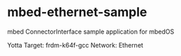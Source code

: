 # mbed-ethernet-sample

mbed ConnectorInterface sample application for mbedOS

Yotta Target: frdm-k64f-gcc
Network: Ethernet
